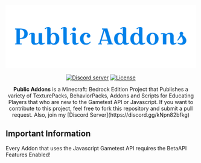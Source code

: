 <div align="center">
        <p>
            <a href="https://discord.gg/kNpn82bfkg"><img src="https://raw.githubusercontent.com/EnisGamingX/Public-Addons/main/Logo.png" width="600" alt="Public Addons" /></a>
        </p>
        <p>
            <a href="https://discord.gg/kNpn82bfkg"><img src="https://img.shields.io/discord/1039482545802317906?color=5865F2&logo=discord&logoColor=white" alt="Discord server" /></a>
            <a href="https://opensource.org/licenses/MIT"><img src="https://img.shields.io/github/license/EnisGamingX/Public-Addons" alt="License" /></a>
        </p>
    <p>
    <b>Public Addons</b> is a Minecraft: Bedrock Edition Project that Publishes a variety of TexturePacks, BehaviorPacks, Addons and Scripts for Educating Players that who are new to the Gametest API or Javascript.
If you want to contribute to this project, feel free to fork this repository and submit a pull request.
Also, join my [Discord Server](https://discord.gg/kNpn82bfkg)
  </p>
</div>


## Important Information
Every Addon that uses the Javascript Gametest API requires the BetaAPI Features Enabled!
